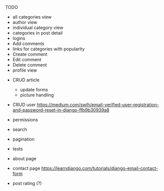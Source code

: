 TODO

+ all categories view
+ author view
+ individual category view
+ categories in post detail
+ logins
+ Add comments
+ links for categories with popularity
+ Create comment
+ Edit comment
+ Delete comment
+ profile view
- CRUD article
    - update forms
    - picture handling
- CRUD user https://medium.com/swlh/email-verified-user-registration-and-password-reset-in-django-ffb9b30939a8
- permissions
- search
- pagination
- tests
- about page
- contact page  https://learndjango.com/tutorials/django-email-contact-form

- post rating (?)

